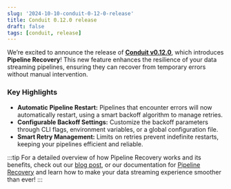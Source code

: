 ```yaml
---
slug: '2024-10-10-conduit-0-12-0-release'
title: Conduit 0.12.0 release
draft: false
tags: [conduit, release]
---
```


We’re excited to announce the release of [**Conduit v0.12.0**](https://github.com/ConduitIO/conduit/releases/tag/v0.12.0), which introduces **Pipeline Recovery**! This new feature enhances the resilience of your data streaming pipelines, ensuring they can recover from temporary errors without manual intervention.

<!--truncate-->

### Key Highlights

-  **Automatic Pipeline Restart:** Pipelines that encounter errors will now automatically restart, using a smart backoff algorithm to manage retries.
-  **Configurable Backoff Settings:** Customize the backoff parameters through CLI flags, environment variables, or a global configuration file.
-  **Smart Retry Management:** Limits on retries prevent indefinite restarts, keeping your pipelines efficient and reliable.

:::tip
For a detailed overview of how Pipeline Recovery works and its benefits, check out our [blog post](https://meroxa.com/blog/unlocking-resilience:-conduit-v0.12.0-introduces-pipeline-recovery/), or our documentation for [Pipeline Recovery](/docs/using/other-features/pipeline-recovery) and learn how to make your data streaming experience smoother than ever!
:::
